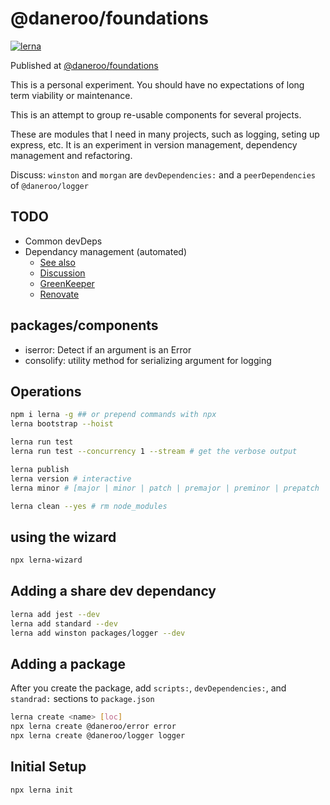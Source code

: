 # @daneroo/foundations

[![lerna](https://img.shields.io/badge/maintained%20with-lerna-cc00ff.svg)](https://lernajs.io/)

Published at [@daneroo/foundations](https://github.com/daneroo/foundations)

This is a personal experiment. You should have no expectations of long term viability or maintenance.

This is an attempt to group re-usable components for several projects.

These are modules that I need in many projects, such as logging, seting up express, etc.
It is an experiment in version management, dependency management and refactoring.

Discuss: `winston` and `morgan` are `devDependencies:` and a `peerDependencies` of `@daneroo/logger`

## TODO

- Common devDeps
- Dependancy management (automated)
  - [See also](https://github.com/semantic-release/semantic-release)
  - [Discussion](https://glebbahmutov.com/blog/renovate-app/)
  - [GreenKeeper](https://greenkeeper.io/)
  - [Renovate](https://renovatebot.com/)

## packages/components

- iserror: Detect if an argument is an Error
- consolify: utility method for serializing argument for logging

## Operations

```bash
npm i lerna -g ## or prepend commands with npx
lerna bootstrap --hoist

lerna run test
lerna run test --concurrency 1 --stream # get the verbose output

lerna publish
lerna version # interactive
lerna minor # [major | minor | patch | premajor | preminor | prepatch | prerelease]

lerna clean --yes # rm node_modules
```

## using the wizard

```bash
npx lerna-wizard
```

## Adding a share dev dependancy

```bash
lerna add jest --dev
lerna add standard --dev
lerna add winston packages/logger --dev
```

## Adding a package

After you create the package, add `scripts:`, `devDependencies:`, and `standrad:`
sections to `package.json`

```bash
lerna create <name> [loc]
npx lerna create @daneroo/error error
npx lerna create @daneroo/logger logger
```

## Initial Setup

```bash
npx lerna init
```